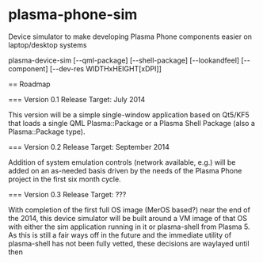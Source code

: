 plasma-phone-sim
================

Device simulator to make developing Plasma Phone components easier on laptop/desktop systems

plasma-device-sim [--qml-package] [--shell-package] [--lookandfeel] [--component] [--dev-res WIDTHxHEIGHT[xDPI]]

== Roadmap

=== Version 0.1
Release Target: July 2014

This version will be a simple single-window application based on Qt5/KF5 that loads a single
QML Plasma::Package or a Plasma Shell Package (also a Plasma::Package type).

=== Version 0.2
Release Target: September 2014

Addition of system emulation controls (network available, e.g.) will be added on an
as-needed basis driven by the needs of the Plasma Phone project in the first six month cycle.

=== Version 0.3
Release Target: ???

With completion of the first full OS image (MerOS based?) near the end of the 2014, this
device simulator will be built around a VM image of that OS with either the sim application
running in it or plasma-shell from Plasma 5. As this is still a fair ways off in the future
and the immediate utility of plasma-shell has not been fully vetted, these decisions are
waylayed until then
